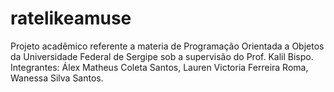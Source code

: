 # ratelikeamuse
Projeto acadêmico referente a materia de Programação Orientada a Objetos da Universidade Federal de Sergipe sob a supervisão do Prof. Kalil Bispo. Integrantes: Álex Matheus Coleta Santos, Lauren Victoria Ferreira Roma, Wanessa Silva Santos.
